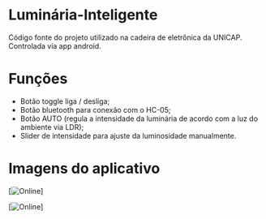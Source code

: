 # Luminária-Inteligente
Código fonte do projeto utilizado na cadeira de eletrônica da UNICAP. 
Controlada via app android.


# Funções
- Botão toggle liga / desliga;
- Botão bluetooth para conexão com o HC-05;
- Botão AUTO (regula a intensidade da luminária de acordo com a luz do ambiente via LDR);
- Slider de intensidade para ajuste da luminosidade manualmente.

# Imagens do aplicativo

[![Online](https://i.imgur.com/NQu4zBw.png)]

[![Online](https://i.imgur.com/XR2sHEY.png)]
